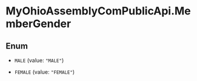 # MyOhioAssemblyComPublicApi.MemberGender

## Enum


* `MALE` (value: `"MALE"`)

* `FEMALE` (value: `"FEMALE"`)


